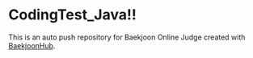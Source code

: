 # CodingTest_Java!!
This is an auto push repository for Baekjoon Online Judge created with [BaekjoonHub](https://github.com/BaekjoonHub/BaekjoonHub).

